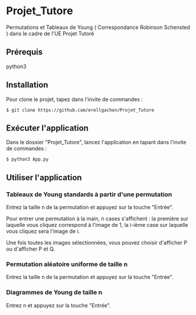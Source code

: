 # Projet_Tutore
Permutations et Tableaux de Young ( Correspondance Robinson Schensted ) dans le cadre de l'UE Projet Tutoré 


## Prérequis

python3

## Installation 

Pour clone le projet, tapez dans l'invite de commandes :
```
$ git clone https://github.com/erellgachon/Projet_Tutore
```

## Exécuter l'application

Dans le dossier "Projet_Tutore", lancez l'application en tapant dans l'invite de commandes :
```
$ python3 App.py
```

## Utiliser l'application

### Tableaux de Young standards à partir d'une permutation

Entrez la taille n de la permutation et appuyez sur la touche "Entrée".

Pour entrer une permutation à la main, n cases s'affichent : la première sur laquelle vous cliquez correspond à l'image de 1,
la i-ième case sur laquelle vous cliquez sera l'image de i.

Une fois toutes les images sélectionnées, vous pouvez choisir d'afficher P ou d'afficher P et Q.

### Permutation aléatoire uniforme de taille n

Entrez la taille n de la permutation et appuyez sur la touche "Entrée".

### Diagrammes de Young de taille n

Entrez n et appuyez sur la touche "Entrée".


